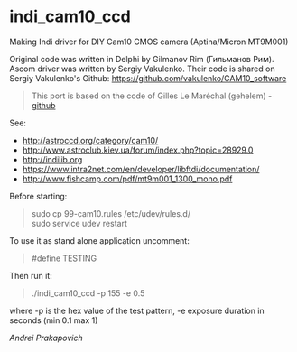 # indi_cam10_ccd 

Making Indi driver for DIY Cam10 CMOS camera (Aptina/Micron MT9M001)

Original code was written in Delphi by Gilmanov Rim (Гильманов Рим).
Ascom driver was written by Sergiy Vakulenko.
Their code is shared on Sergiy Vakulenko's Github:
https://github.com/vakulenko/CAM10_software

>This port is based on the code of Gilles Le Maréchal (gehelem) - [github](https://github.com/gehelem/indi_cam86_ccd)

See:
- http://astroccd.org/category/cam10/
- http://www.astroclub.kiev.ua/forum/index.php?topic=28929.0
- http://indilib.org
- https://www.intra2net.com/en/developer/libftdi/documentation/
- http://www.fishcamp.com/pdf/mt9m001_1300_mono.pdf

Before starting:
>sudo cp 99-cam10.rules /etc/udev/rules.d/  
>sudo service udev restart  

To use it as stand alone application uncomment:  
>#define TESTING  

Then run it:  
>./indi_cam10_ccd -p 155 -e 0.5  

where -p is the hex value of the test pattern, -e exposure duration in seconds (min 0.1 max 1)  

_Andrei_ _Prakapovich_
